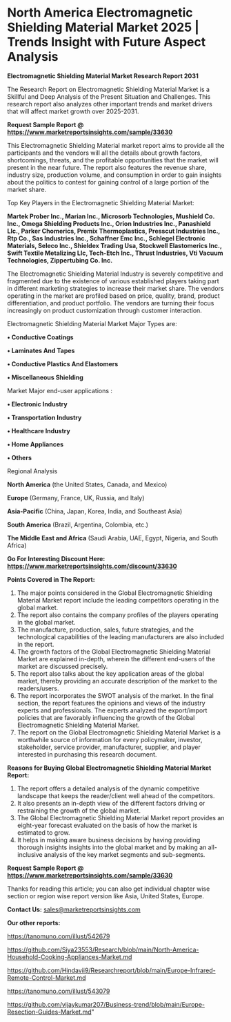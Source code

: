 # North America Electromagnetic Shielding Material Market 2025 | Trends Insight with Future Aspect Analysis

<strong>Electromagnetic Shielding Material Market Research Report 2031</strong>

The Research Report on Electromagnetic Shielding Material Market is a Skillful and Deep Analysis of the Present Situation and Challenges. This research report also analyzes other important trends and market drivers that will affect market growth over 2025-2031.

<strong>Request Sample Report @ <a href=https://www.marketreportsinsights.com/sample/33630>https://www.marketreportsinsights.com/sample/33630</a></strong>

This Electromagnetic Shielding Material market report aims to provide all the participants and the vendors will all the details about growth factors, shortcomings, threats, and the profitable opportunities that the market will present in the near future. The report also features the revenue share, industry size, production volume, and consumption in order to gain insights about the politics to contest for gaining control of a large portion of the market share.

Top Key Players in the Electromagnetic Shielding Material Market:

<strong>Martek Prober Inc., Marian Inc., Microsorb Technologies, Mushield Co. Inc., Omega Shielding Products Inc., Orion Industries Inc., Panashield Llc., Parker Chomerics, Premix Thermoplastics, Presscut Industries Inc., Rtp Co., Sas Industries Inc., Schaffner Emc Inc., Schlegel Electronic Materials, Seleco Inc., Shieldex Trading Usa, Stockwell Elastomerics Inc., Swift Textile Metalizing Llc, Tech-Etch Inc., Thrust Industries, Vti Vacuum Technologies, Zippertubing Co. Inc.</strong>

The Electromagnetic Shielding Material Industry is severely competitive and fragmented due to the existence of various established players taking part in different marketing strategies to increase their market share. The vendors operating in the market are profiled based on price, quality, brand, product differentiation, and product portfolio. The vendors are turning their focus increasingly on product customization through customer interaction.

Electromagnetic Shielding Material Market Major Types are:

<strong>•  Conductive Coatings

•  Laminates And Tapes

•  Conductive Plastics And Elastomers

•  Miscellaneous Shielding</strong>

Market Major end-user applications :

<strong>•  Electronic Industry

•  Transportation Industry

•  Healthcare Industry

•  Home Appliances

•  Others</strong>

Regional Analysis

</u><strong><b>North America</b></strong> (the United States, Canada, and Mexico)

<strong><b>Europe </b></strong>(Germany, France, UK, Russia, and Italy)

<strong><b>Asia-Pacific</b></strong> (China, Japan, Korea, India, and Southeast Asia)

<strong><b>South America</b></strong> (Brazil, Argentina, Colombia, etc.)

<strong><b>The Middle East and Africa</b></strong> (Saudi Arabia, UAE, Egypt, Nigeria, and South Africa)

<strong>Go For Interesting Discount Here: <a href=https://www.marketreportsinsights.com/discount/33630>https://www.marketreportsinsights.com/discount/33630</a></strong>

<strong>Points Covered in The Report:</strong>
<ol>
  <li>The major points considered in the Global Electromagnetic Shielding Material Market report include the leading competitors operating in the global market.</li>
  <li>The report also contains the company profiles of the players operating in the global market.</li>
  <li>The manufacture, production, sales, future strategies, and the technological capabilities of the leading manufacturers are also included in the report.</li>
  <li>The growth factors of the Global Electromagnetic Shielding Material Market are explained in-depth, wherein the different end-users of the market are discussed precisely.</li>
  <li>The report also talks about the key application areas of the global market, thereby providing an accurate description of the market to the readers/users.</li>
  <li>The report incorporates the SWOT analysis of the market. In the final section, the report features the opinions and views of the industry experts and professionals. The experts analyzed the export/import policies that are favorably influencing the growth of the Global Electromagnetic Shielding Material Market.</li>
  <li>The report on the Global Electromagnetic Shielding Material Market is a worthwhile source of information for every policymaker, investor, stakeholder, service provider, manufacturer, supplier, and player interested in purchasing this research document.</li>
</ol>
<strong>Reasons for Buying Global Electromagnetic Shielding Material Market Report:</strong>

<ol>
  <li>The report offers a detailed analysis of the dynamic competitive landscape that keeps the reader/client well ahead of the competitors.</li>
  <li>It also presents an in-depth view of the different factors driving or restraining the growth of the global market.</li>
  <li>The Global Electromagnetic Shielding Material Market report provides an eight-year forecast evaluated on the basis of how the market is estimated to grow.</li>
  <li>It helps in making aware business decisions by having providing thorough insights insights into the global market and by making an all-inclusive analysis of the key market segments and sub-segments.</li>
</ol>
<strong>Request Sample Report @ <a href=https://www.marketreportsinsights.com/sample/33630>https://www.marketreportsinsights.com/sample/33630</a></strong>


Thanks for reading this article; you can also get individual chapter wise section or region wise report version like Asia, United States, Europe.

<strong>Contact Us:</strong>
sales@marketreportsinsights.com

<strong>Our other reports:</strong>

<a href=https://tanomuno.com/illust/542679>https://tanomuno.com/illust/542679</a>

<a href=https://github.com/Siya23553/Research/blob/main/North-America-Household-Cooking-Appliances-Market.md>https://github.com/Siya23553/Research/blob/main/North-America-Household-Cooking-Appliances-Market.md</a>

<a href=https://github.com/Hindavii9/Researchreport/blob/main/Europe-Infrared-Remote-Control-Market.md>https://github.com/Hindavii9/Researchreport/blob/main/Europe-Infrared-Remote-Control-Market.md</a>

<a href=https://tanomuno.com/illust/543079>https://tanomuno.com/illust/543079</a>

<a href=https://github.com/vijaykumar207/Business-trend/blob/main/Europe-Resection-Guides-Market.md>https://github.com/vijaykumar207/Business-trend/blob/main/Europe-Resection-Guides-Market.md</a>"
